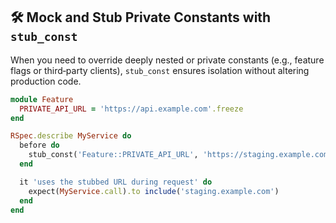 ## 🛠 Mock and Stub Private Constants with `stub_const`
When you need to override deeply nested or private constants (e.g., feature flags or third‑party clients), `stub_const` ensures isolation without altering production code.

```ruby
module Feature
  PRIVATE_API_URL = 'https://api.example.com'.freeze
end

RSpec.describe MyService do
  before do
    stub_const('Feature::PRIVATE_API_URL', 'https://staging.example.com')
  end

  it 'uses the stubbed URL during request' do
    expect(MyService.call).to include('staging.example.com')
  end
end
```